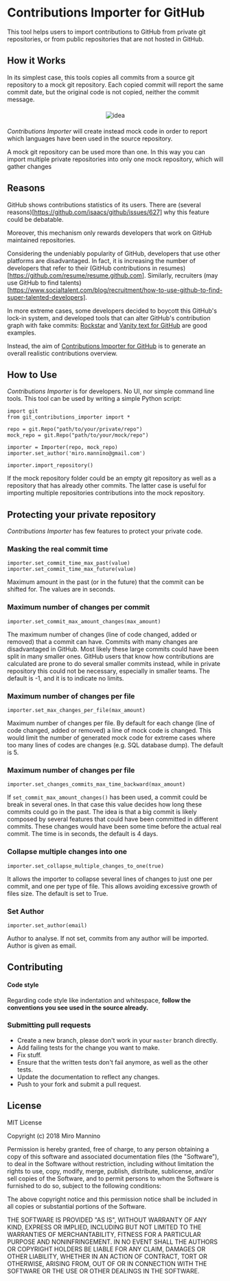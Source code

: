 # Contributions Importer for GitHub

This tool helps users to import contributions to GitHub from private git repositories, or from public repositories that are not hosted in GitHub.

## How it Works

In its simplest case, this tools copies all commits from a source git repository to a mock git repository. Each copied commit will report the same commit date, but the original code is not copied, neither the commit message.

<p style="margin: 20px" align="center">
<img alt="idea" src="https://github.com/miromannino/contributions-importer-for-github/blob/resources/fig.png" />
</p>

_Contributions Importer_ will create instead mock code in order to report which languages have been used in the source repository. 

A mock git repository can be used more than one. In this way you can import multiple private repositories into only one mock repository, which will gather changes 

## Reasons

GitHub shows contributions statistics of its users. There are (several reasons)[https://github.com/isaacs/github/issues/627] why this feature could be debatable.

Moreover, this mechanism only rewards developers that work on GitHub maintained repositories.

Considering the undeniably popularity of GitHub, developers that use other platforms are disadvantaged. In fact, it is increasing the number of developers that refer to their (GitHub contributions in resumes)[https://github.com/resume/resume.github.com]. Similarly, recruiters (may use GitHub to find talents)[https://www.socialtalent.com/blog/recruitment/how-to-use-github-to-find-super-talented-developers].

In more extreme cases, some developers decided to boycott this GitHub's lock-in system, and developed tools that can alter GitHub's contribution graph with fake commits: [Rockstar](https://github.com/avinassh/rockstar) and [Vanity text for GitHub](https://github.com/ihabunek/github-vanity) are good examples. 

Instead, the aim of [Contributions Importer for GitHub](https://github.com/miromannino/contributions-importer-for-github) is to generate an overall realistic contributions overview.


## How to Use 
_Contributions Importer_ is for developers. No UI, nor simple command line tools. This tool can be used by writing a simple Python script:

    import git
    from git_contributions_importer import *
    
    repo = git.Repo("path/to/your/private/repo")
    mock_repo = git.Repo("path/to/your/mock/repo")
    
    importer = Importer(repo, mock_repo)
    importer.set_author('miro.mannino@gmail.com')
      
    importer.import_repository()

If the mock repository folder could be an empty git repository as well as a repository that has already other commits. The latter case is useful for importing multiple repositories contributions into the mock repository. 


## Protecting your private repository

_Contributions Importer_ has few features to protect your  private code.

### Masking the real commit time  

    importer.set_commit_time_max_past(value)    
    importer.set_commit_time_max_future(value)    

Maximum amount in the past (or in the future) that the commit can be shifted for. The values are in seconds.

### Maximum number of changes per commit  

    importer.set_commit_max_amount_changes(max_amount)

The maximum number of changes (line of code changed, added or removed) that a commit can have. Commits with many changes are disadvantaged in GitHub. Most likely these large commits could have been split in many smaller ones. GitHub users that know how contributions are calculated are prone to do several smaller commits instead, while in private repository this could not be necessary, especially in smaller teams. The default is -1, and it is to indicate no limits.

### Maximum number of changes per file  

    importer.set_max_changes_per_file(max_amount)

Maximum number of changes per file. By default for each change (line of code changed, added or removed) a line of mock code is changed. This would limit the number of generated mock code for extreme cases where too many lines of codes are changes (e.g. SQL database dump). The default is 5.
        
### Maximum number of changes per file    

    importer.set_changes_commits_max_time_backward(max_amount)

If `set_commit_max_amount_changes()` has been used, a commit could be break in several ones. In that case this value decides how long these commits could go in the past. The idea is that a big commit is likely composed by several features that could have been committed in different commits. These changes would have been some time before the actual real commit. The time is in seconds, the default is 4 days.

### Collapse multiple changes into one

    importer.set_collapse_multiple_changes_to_one(true)

It allows the importer to collapse several lines of changes to just one per commit, and one per type of file. This allows avoiding excessive growth of files size. The default is set to True.

### Set Author

    importer.set_author(email)

Author to analyse. If not set, commits from any author will be imported. Author is given as email.


## Contributing

#### Code style
Regarding code style like indentation and whitespace, **follow the conventions you see used in the source already.**

### Submitting pull requests

- Create a new branch, please don't work in your `master` branch directly.
- Add failing tests for the change you want to make.
- Fix stuff.
- Ensure that the written tests don't fail anymore, as well as the other tests.
- Update the documentation to reflect any changes.
- Push to your fork and submit a pull request.

## License

MIT License

Copyright (c) 2018 Miro Mannino

Permission is hereby granted, free of charge, to any person obtaining a copy
of this software and associated documentation files (the "Software"), to deal
in the Software without restriction, including without limitation the rights
to use, copy, modify, merge, publish, distribute, sublicense, and/or sell
copies of the Software, and to permit persons to whom the Software is
furnished to do so, subject to the following conditions:

The above copyright notice and this permission notice shall be included in all
copies or substantial portions of the Software.

THE SOFTWARE IS PROVIDED "AS IS", WITHOUT WARRANTY OF ANY KIND, EXPRESS OR
IMPLIED, INCLUDING BUT NOT LIMITED TO THE WARRANTIES OF MERCHANTABILITY,
FITNESS FOR A PARTICULAR PURPOSE AND NONINFRINGEMENT. IN NO EVENT SHALL THE
AUTHORS OR COPYRIGHT HOLDERS BE LIABLE FOR ANY CLAIM, DAMAGES OR OTHER
LIABILITY, WHETHER IN AN ACTION OF CONTRACT, TORT OR OTHERWISE, ARISING FROM,
OUT OF OR IN CONNECTION WITH THE SOFTWARE OR THE USE OR OTHER DEALINGS IN THE
SOFTWARE.
